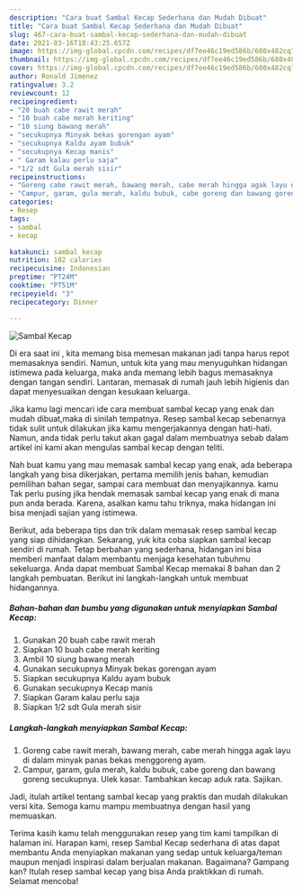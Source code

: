 ```yaml
---
description: "Cara buat Sambal Kecap Sederhana dan Mudah Dibuat"
title: "Cara buat Sambal Kecap Sederhana dan Mudah Dibuat"
slug: 467-cara-buat-sambal-kecap-sederhana-dan-mudah-dibuat
date: 2021-03-16T18:43:25.657Z
image: https://img-global.cpcdn.com/recipes/df7ee46c19ed586b/680x482cq70/sambal-kecap-foto-resep-utama.jpg
thumbnail: https://img-global.cpcdn.com/recipes/df7ee46c19ed586b/680x482cq70/sambal-kecap-foto-resep-utama.jpg
cover: https://img-global.cpcdn.com/recipes/df7ee46c19ed586b/680x482cq70/sambal-kecap-foto-resep-utama.jpg
author: Ronald Jimenez
ratingvalue: 3.2
reviewcount: 12
recipeingredient:
- "20 buah cabe rawit merah"
- "10 buah cabe merah keriting"
- "10 siung bawang merah"
- "secukupnya Minyak bekas gorengan ayam"
- "secukupnya Kaldu ayam bubuk"
- "secukupnya Kecap manis"
- " Garam kalau perlu saja"
- "1/2 sdt Gula merah sisir"
recipeinstructions:
- "Goreng cabe rawit merah, bawang merah, cabe merah hingga agak layu di dalam minyak panas bekas menggoreng ayam."
- "Campur, garam, gula merah, kaldu bubuk, cabe goreng dan bawang goreng secukupnya. Ulek kasar. Tambahkan kecap aduk rata. Sajikan."
categories:
- Resep
tags:
- sambal
- kecap

katakunci: sambal kecap 
nutrition: 102 calories
recipecuisine: Indonesian
preptime: "PT24M"
cooktime: "PT51M"
recipeyield: "3"
recipecategory: Dinner

---
```



![Sambal Kecap](https://img-global.cpcdn.com/recipes/df7ee46c19ed586b/680x482cq70/sambal-kecap-foto-resep-utama.jpg)

Di era  saat ini , kita memang bisa memesan makanan jadi tanpa harus repot memasaknya sendiri. Namun, untuk kita yang mau menyuguhkan hidangan istimewa pada keluarga, maka anda memang lebih bagus memasaknya dengan tangan sendiri. Lantaran, memasak di rumah jauh lebih higienis dan dapat menyesuaikan dengan kesukaan keluarga.

Jika kamu lagi mencari ide cara membuat sambal kecap yang enak dan mudah dibuat,maka di sinilah tempatnya. Resep sambal kecap  sebenarnya tidak sulit untuk dilakukan jika kamu mengerjakannya dengan hati-hati. Namun, anda tidak perlu takut akan gagal dalam membuatnya 
sebab dalam artikel ini kami akan mengulas sambal kecap dengan teliti.  



Nah buat kamu yang mau memasak sambal kecap yang enak, ada beberapa langkah yang bisa dikerjakan, pertama memilih jenis bahan, kemudian pemilihan bahan segar, sampai cara membuat dan menyajikannya. kamu Tak perlu pusing jika hendak memasak sambal kecap yang enak di mana pun anda berada. Karena, asalkan kamu  tahu triknya, maka hidangan ini bisa menjadi sajian yang istimewa.

Berikut, ada beberapa tips dan trik dalam memasak resep sambal kecap yang siap dihidangkan. Sekarang, yuk kita coba siapkan sambal kecap sendiri di rumah. Tetap berbahan yang sederhana, hidangan ini bisa memberi manfaat dalam membantu menjaga kesehatan tubuhmu sekeluarga. Anda dapat membuat Sambal Kecap memakai 8 bahan dan 2 langkah pembuatan. Berikut ini langkah-langkah untuk membuat hidangannya.

<!--inarticleads1-->

##### Bahan-bahan dan bumbu yang digunakan untuk menyiapkan Sambal Kecap:

1. Gunakan 20 buah cabe rawit merah
1. Siapkan 10 buah cabe merah keriting
1. Ambil 10 siung bawang merah
1. Gunakan secukupnya Minyak bekas gorengan ayam
1. Siapkan secukupnya Kaldu ayam bubuk
1. Gunakan secukupnya Kecap manis
1. Siapkan  Garam kalau perlu saja
1. Siapkan 1/2 sdt Gula merah sisir




<!--inarticleads2-->

##### Langkah-langkah menyiapkan Sambal Kecap:

1. Goreng cabe rawit merah, bawang merah, cabe merah hingga agak layu di dalam minyak panas bekas menggoreng ayam.
1. Campur, garam, gula merah, kaldu bubuk, cabe goreng dan bawang goreng secukupnya. Ulek kasar. Tambahkan kecap aduk rata. Sajikan.




Jadi, itulah artikel tentang  sambal kecap  yang praktis dan mudah dilakukan versi kita. Semoga kamu mampu membuatnya dengan hasil yang memuaskan. 

Terima kasih kamu telah menggunakan resep yang tim kami tampilkan di halaman ini. Harapan kami, resep  Sambal Kecap sederhana di atas dapat membantu Anda menyiapkan makanan yang sedap untuk keluarga/teman maupun menjadi inspirasi dalam berjualan makanan. Bagaimana? Gampang kan? Itulah resep sambal kecap yang bisa Anda praktikkan di rumah. Selamat mencoba!

